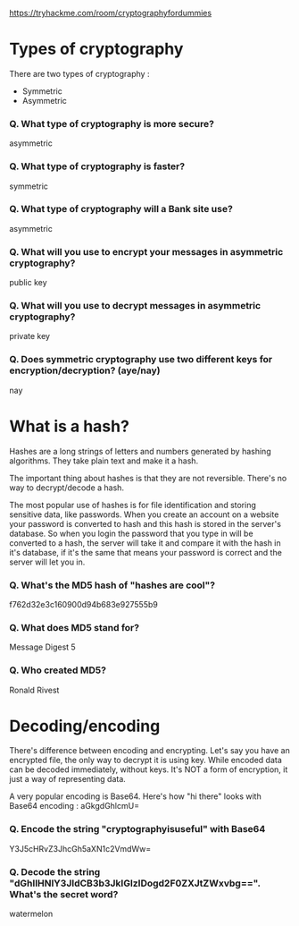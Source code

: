https://tryhackme.com/room/cryptographyfordummies



# Types of cryptography

There are two types of cryptography :

- Symmetric
- Asymmetric


### Q. What type of cryptography is more secure?
asymmetric 

### Q. What type of cryptography is faster?
symmetric

### Q. What type of cryptography will a Bank site use?
asymmetric

### Q. What will you use to encrypt your messages in asymmetric cryptography?
public key

### Q. What will you use to decrypt messages in asymmetric cryptography?
private key

### Q. Does symmetric cryptography use two different keys for encryption/decryption? (aye/nay)
nay



# What is a hash?

Hashes are a long strings of letters and numbers generated by hashing algorithms. They take plain text and make it a hash.

The important thing about hashes is that they are not reversible. There's no way to decrypt/decode a hash.


The most popular use of hashes is for file identification and storing sensitive data, like passwords. When you create an account on a website your password is converted to hash and this hash is stored in the server's database. So when you login the password that you type in will be converted to a hash, the server will take it and compare it with the hash in it's database, if it's the same that means your password is correct and the server will let you in.



### Q. What's the MD5 hash of "hashes are cool"?
f762d32e3c160900d94b683e927555b9

### Q. What does MD5 stand for?
Message Digest 5

### Q. Who created MD5?
Ronald Rivest




# Decoding/encoding

There's difference between encoding and encrypting. Let's say you have an encrypted file, the only way to decrypt it is using key. While encoded data can be decoded immediately, without keys. It's NOT a form of encryption, it just a way of representing data.

A very popular encoding is Base64. Here's how "hi there" looks with Base64 encoding : aGkgdGhlcmU=



### Q. Encode the string "cryptographyisuseful" with Base64
Y3J5cHRvZ3JhcGh5aXN1c2VmdWw=

### Q. Decode the string "dGhlIHNlY3JldCB3b3JkIGlzIDogd2F0ZXJtZWxvbg==". What's the secret word?
watermelon
